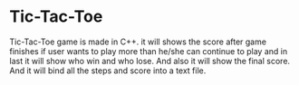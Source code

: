 # Tic-Tac-Toe


Tic-Tac-Toe game is made in C++.
it will shows the score after game finishes if user wants to play more than he/she can continue to play and in last it will show who win and who lose. And also it will show the final score. And it will bind all the steps and score into a text file.
